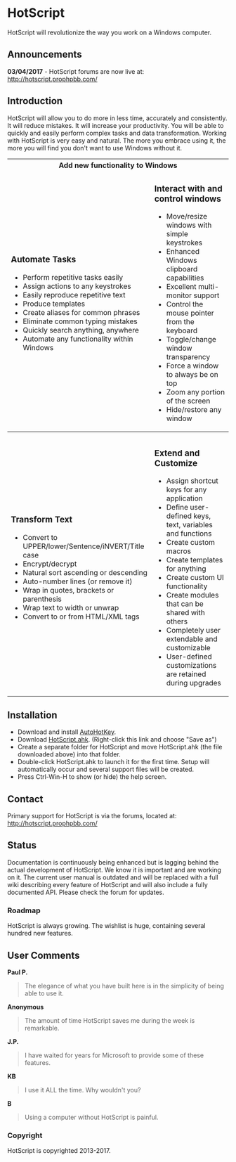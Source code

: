 ﻿# HotScript

HotScript will revolutionize the way you work on a Windows computer.

## Announcements
**03/04/2017** - HotScript forums are now live at: http://hotscript.prophpbb.com/

## Introduction
HotScript will allow you to do more in less time, accurately and consistently. It will reduce mistakes. It will increase your productivity. You
will be able to quickly and easily perform complex tasks and data transformation. Working with HotScript is very easy and natural. The
more you embrace using it, the more you will find you don't want to use Windows without it.

<table>
    <tr><th colspan="2">Add new functionality to Windows</th></tr>
    <tr>
        <td>
            <h3>Automate Tasks</h3>
            <ul>
                <li>Perform repetitive tasks easily</li>
                <li>Assign actions to any keystrokes</li>
                <li>Easily reproduce repetitive text</li>
                <li>Produce templates</li>
                <li>Create aliases for common phrases</li>
                <li>Eliminate common typing mistakes</li>
                <li>Quickly search anything, anywhere</li>
                <li>Automate any functionality within Windows</li>
            </ul>
        </td>
        <td>
            <h3>Interact with and control windows</h3>
            <ul>
                <li>Move/resize windows with simple keystrokes</li>
                <li>Enhanced Windows clipboard capabilities</li>
                <li>Excellent multi-monitor support</li>
                <li>Control the mouse pointer from the keyboard</li>
                <li>Toggle/change window transparency</li>
                <li>Force a window to always be on top</li>
                <li>Zoom any portion of the screen</li>
                <li>Hide/restore any window</li>
            </ul>
        </td>
    </tr>
    <tr><th colspan="2"></th></tr>
    <tr>
        <td>
            <h3>Transform Text</h3>
            <ul>
                <li>Convert to UPPER/lower/Sentence/iNVERT/Title case</li>
                <li>Encrypt/decrypt</li>
                <li>Natural sort ascending or descending</li>
                <li>Auto-number lines (or remove it)</li>
                <li>Wrap in quotes, brackets or parenthesis</li>
                <li>Wrap text to width or unwrap</li>
                <li>Convert to or from HTML/XML tags</li>
            </ul>
        </td>
        <td>
            <h3>Extend and Customize</h3>
            <ul>
                <li>Assign shortcut keys for any application</li>
                <li>Define user-defined keys, text, variables and functions</li>
                <li>Create custom macros</li>
                <li>Create templates for anything</li>
                <li>Create custom UI functionality</li>
                <li>Create modules that can be shared with others</li>
                <li>Completely user extendable and customizable</li>
                <li>User-defined customizations are retained during upgrades</li>
            </ul>
        </td>
    </tr>
</table>

## Installation

* Download and install <a href="https://autohotkey.com/download/ahk-install.exe">AutoHotKey</a>.
* Download <a href="https://github.com/mviens/hotscript/raw/release/HotScript.ahk">HotScript.ahk</a>.  (Right-click this link and choose "Save as")
* Create a separate folder for HotScript and move HotScript.ahk (the file downloaded above) into that folder.
* Double-click HotScript.ahk to launch it for the first time. Setup will automatically occur and several support files will be created.
* Press Ctrl-Win-H to show (or hide) the help screen.

## Contact

Primary support for HotScript is via the forums, located at: http://hotscript.prophpbb.com/

## Status

Documentation is continuously being enhanced but is lagging behind the actual development of HotScript. We know it is important and are working on it. The current user manual is outdated and will be replaced with a full wiki describing every feature of HotScript and will also include a fully documented API. Please check the forum for updates.

### Roadmap 
HotScript is always growing. The wishlist is huge, containing several hundred new features. 

## User Comments

**Paul P.**
> The elegance of what you have built here is in the simplicity of being able to use it.

**Anonymous**
> The amount of time HotScript saves me during the week is remarkable.

**J.P.**
> I have waited for years for Microsoft to provide some of these features.

**KB**
> I use it ALL the time.  Why wouldn't you?

**B**
> Using a computer without HotScript is painful.

### Copyright
HotScript is copyrighted 2013-2017.
